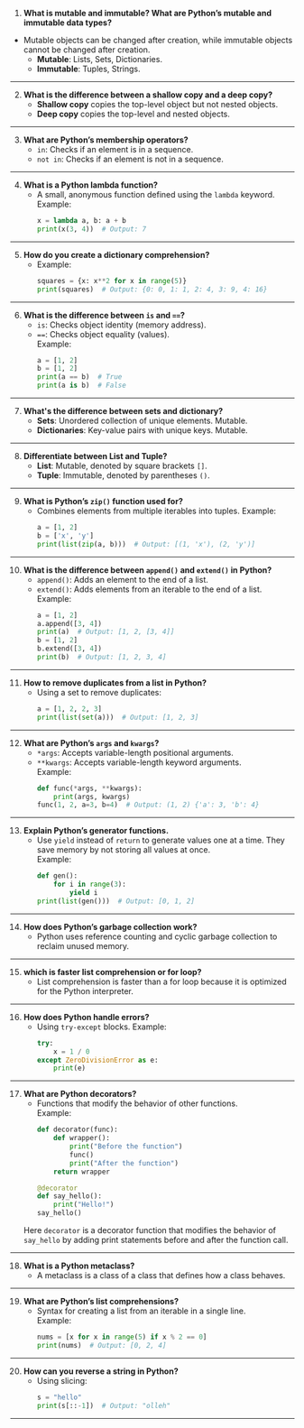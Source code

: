 1. **What is mutable and immutable? What are Python’s mutable and immutable data types?**  
- Mutable objects can be changed after creation, while immutable objects cannot be changed after creation.
   - **Mutable**: Lists, Sets, Dictionaries.
   - **Immutable**: Tuples, Strings.

---

2. **What is the difference between a shallow copy and a deep copy?**  
   - **Shallow copy** copies the top-level object but not nested objects.  
   - **Deep copy** copies the top-level and nested objects.

---

3. **What are Python’s membership operators?**  
   - `in`: Checks if an element is in a sequence.  
   - `not in`: Checks if an element is not in a sequence.

---

4. **What is a Python lambda function?**  
   - A small, anonymous function defined using the `lambda` keyword. Example:  
     ```python
     x = lambda a, b: a + b
     print(x(3, 4))  # Output: 7
     ```

---

5. **How do you create a dictionary comprehension?**  
   - Example:  
     ```python
     squares = {x: x**2 for x in range(5)}
     print(squares)  # Output: {0: 0, 1: 1, 2: 4, 3: 9, 4: 16}
     ```

---

6. **What is the difference between `is` and `==`?**  
   - `is`: Checks object identity (memory address).  
   - `==`: Checks object equality (values).  
     Example:  
     ```python
     a = [1, 2]
     b = [1, 2]
     print(a == b)  # True
     print(a is b)  # False
     ```

---

7. **What's the difference between sets and dictionary?**  
   - **Sets**: Unordered collection of unique elements. Mutable.
   - **Dictionaries**: Key-value pairs with unique keys. Mutable.

---

8. **Differentiate between List and Tuple?**
    - **List**: Mutable, denoted by square brackets `[]`.
    - **Tuple**: Immutable, denoted by parentheses `()`.

---

9. **What is Python’s `zip()` function used for?**  
   - Combines elements from multiple iterables into tuples. Example:  
     ```python
     a = [1, 2]
     b = ['x', 'y']
     print(list(zip(a, b)))  # Output: [(1, 'x'), (2, 'y')]
     ```

---

10. **What is the difference between `append()` and `extend()` in Python?**  
    - `append()`: Adds an element to the end of a list.  
    - `extend()`: Adds elements from an iterable to the end of a list.  
      Example:  
      ```python
      a = [1, 2]
      a.append([3, 4])
      print(a)  # Output: [1, 2, [3, 4]]
      b = [1, 2]
      b.extend([3, 4])
      print(b)  # Output: [1, 2, 3, 4]
      ```

---

11. **How to remove duplicates from a list in Python?**  
    - Using a set to remove duplicates:  
      ```python
      a = [1, 2, 2, 3]
      print(list(set(a)))  # Output: [1, 2, 3]
      ```

---

12. **What are Python’s `args` and `kwargs`?**  
    - `*args`: Accepts variable-length positional arguments.  
    - `**kwargs`: Accepts variable-length keyword arguments.  
      Example:  
      ```python
      def func(*args, **kwargs):
          print(args, kwargs)
      func(1, 2, a=3, b=4)  # Output: (1, 2) {'a': 3, 'b': 4}
      ```

---

13. **Explain Python’s generator functions.**  
    - Use `yield` instead of `return` to generate values one at a time. They save memory by not storing all values at once.  
      Example:  
      ```python
      def gen():
          for i in range(3):
              yield i
      print(list(gen()))  # Output: [0, 1, 2]
      ```

---

14. **How does Python’s garbage collection work?**  
    - Python uses reference counting and cyclic garbage collection to reclaim unused memory.

---

15. **which is faster list comprehension or for loop?**  
    - List comprehension is faster than a for loop because it is optimized for the Python interpreter.

---

16. **How does Python handle errors?**  
    - Using `try-except` blocks. Example:  
      ```python
      try:
          x = 1 / 0
      except ZeroDivisionError as e:
          print(e)
      ```

---

17. **What are Python decorators?**  
    - Functions that modify the behavior of other functions.  
      Example:  
      ```python
      def decorator(func):
          def wrapper():
              print("Before the function")
              func()
              print("After the function")
          return wrapper

      @decorator
      def say_hello():
          print("Hello!")
      say_hello()
      ```
    Here `decorator` is a decorator function that modifies the behavior of `say_hello` by adding print statements before and after the function call.

---

18. **What is a Python metaclass?**  
    - A metaclass is a class of a class that defines how a class behaves.

---

19. **What are Python’s list comprehensions?**  
    - Syntax for creating a list from an iterable in a single line.  
      Example:  
      ```python
      nums = [x for x in range(5) if x % 2 == 0]
      print(nums)  # Output: [0, 2, 4]
      ```

---

20. **How can you reverse a string in Python?**  
    - Using slicing:  
      ```python
      s = "hello"
      print(s[::-1])  # Output: "olleh"
      ```  

--- 
